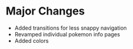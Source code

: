 # Major Changes

- Added transitions for less snappy navigation
- Revamped individual pokemon info pages
- Added colors
